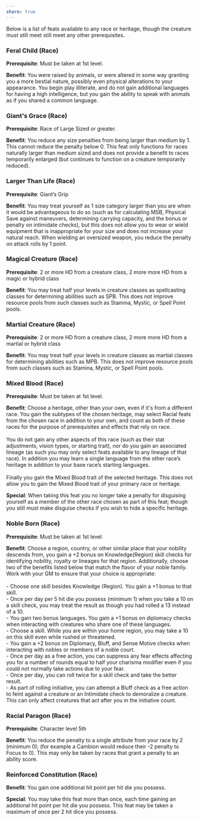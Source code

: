 ```yaml
---
share: true
---
```

Below is a list of feats available to any race or heritage, though the creature must still meet still meet any other prerequisites.

<h3><span><p dir="auto">Feral Child (Race)</p></span></h3><p><span><p dir="auto"><b>Prerequisite</b>:    Must be taken at 1st level.<br></p></span></p><p><span><p dir="auto"><b>Benefit</b>:    You were raised by animals, or were altered in some way granting you a more bestial nature, possibly even physical alterations to your appearance. You begin play illiterate, and do not gain additional languages for having a high intelligence, but you gain the ability to speak with animals as if you shared a common language.<br></p></span></p><h3><span><p dir="auto">Giant's Grace (Race)</p></span></h3><p><span><p dir="auto"><b>Prerequisite</b>:     Race of Large Sized or greater.<br></p></span></p><p><span><p dir="auto"><b>Benefit</b>:    You reduce any size penalties from being larger than medium by 1. This cannot reduce the penalty below 0. This feat only functions for races naturally larger than medium sized and does not provide a benefit to races temporarily enlarged (but continues to function on a creature temporarily reduced).<br></p></span></p><h3><span><p dir="auto">Larger Than Life (Race)</p></span></h3><p><span><p dir="auto"><b>Prerequisite</b>:    Giant’s Grip<br></p></span></p><p><span><p dir="auto"><b>Benefit</b>:    You may treat yourself as 1 size category larger than you are when it would be advantageous to do so (such as for calculating MSB, Physical Save against maneuvers, determining carrying capacity, and the bonus or penalty on intimidate checks), but this does not allow you to wear or wield equipment that is inappropriate for your size and does not increase your natural reach. When wielding an oversized weapon, you reduce the penalty on attack rolls by 1 point.<br></p></span></p><h3><span><p dir="auto">Magical Creature (Race)</p></span></h3><p><span><p dir="auto"><b>Prerequisite</b>:    2 or more HD from a creature class, 2 more more HD from a magic or hybrid class<br></p></span></p><p><span><p dir="auto"><b>Benefit</b>:    You may treat half your levels in creature classes as spellcasting classes for determining abilities such as SPB. This does not improve resource pools from such classes such as Stamina, Mystic, or Spell Point pools.<br></p></span></p><h3><span><p dir="auto">Martial Creature (Race)</p></span></h3><p><span><p dir="auto"><b>Prerequisite</b>:    2 or more HD from a creature class, 2 more more HD from a martial or hybrid class<br></p></span></p><p><span><p dir="auto"><b>Benefit</b>:    You may treat half your levels in creature classes as martial classes for determining abilities such as MPB. This does not improve resource pools from such classes such as Stamina, Mystic, or Spell Point pools.<br></p></span></p><h3><span><p dir="auto">Mixed Blood (Race)</p></span></h3><p><span><p dir="auto"><b>Prerequisite</b>:    Must be taken at 1st level.<br></p></span></p><p><span><p dir="auto"><b>Benefit</b>:    Choose a heritage, other than your own, even if it's from a different race. You gain the subtypes of the chosen heritage, may select Racial feats from the chosen race in addition to your own, and count as both of these races for the purpose of prerequisites and effects that rely on race.<br><br>You do not gain any other aspects of this race (such as their stat adjustments, vision types, or starting trait), nor do you gain an associated lineage (as such you may only select feats available to any lineage of that race). In addition you may learn a single language from the other race’s heritage in addition to your base race’s starting languages.<br><br>Finally you gain the Mixed Blood trait of the selected heritage. This does not allow you to gain the Mixed Blood trait of your primary race or heritage.<br></p></span></p><p><span><p dir="auto"><b>Special</b>:    When taking this feat you no longer take a penalty for disguising yourself as a member of the other race chosen as part of this feat; though you still must make disguise checks if you wish to hide a specific heritage.<br></p></span></p><h3><span><p dir="auto">Noble Born (Race)</p></span></h3><p><span><p dir="auto"><b>Prerequisite</b>:    Must be taken at 1st level.<br></p></span></p><p><span><p dir="auto"><b>Benefit</b>:    Choose a region, country, or other similar place that your nobility descends from, you gain a +2 bonus on Knowledge(Region) skill checks for identifying nobility, royalty or lineages for that region. Additionally, choose two of the benefits listed below that match the flavor of your noble family. Work with your GM to ensure that your choice is appropriate:<br><br>- Choose one skill besides Knowledge (Region). You gain a +1 bonus to that skill.<br>- Once per day per 5 hit die you possess (minimum 1) when you take a 10 on a skill check, you may treat the result as though you had rolled a 13 instead of a 10.<br>- You gain two bonus languages. You gain a +1 bonus on diplomacy checks when interacting with creatures who share one of these languages.<br>- Choose a skill. While you are within your home region, you may take a 10 on this skill even while rushed or threatened.<br>- You gain a +2 bonus on Diplomacy, Bluff, and Sense Motive checks when interacting with nobles or members of a noble court.<br>- Once per day as a free action, you can suppress any fear effects affecting you for a number of rounds equal to half your charisma modifier even if you could not normally take actions due to your fear.<br>- Once per day, you can roll twice for a skill check and take the better result.<br>- As part of rolling initiative, you can attempt a Bluff check as a free action to feint against a creature or an Intimidate check to demoralize a creature. This can only affect creatures that act after you in the initiative count.<br></p></span></p><h3><span><p dir="auto">Racial Paragon (Race)</p></span></h3><p><span><p dir="auto"><b>Prerequisite</b>:    Character level 5th<br></p></span></p><p><span><p dir="auto"><b>Benefit</b>:    You reduce the penalty to a single attribute from your race by 2 (minimum 0); (for example a Cambion would reduce their -2 penalty to Focus to 0). This may only be taken by races that grant a penalty to an ability score.<br></p></span></p><h3><span><p dir="auto">Reinforced Constitution (Race)</p></span></h3><p><span><p dir="auto"><b>Benefit</b>:    You gain one additional hit point per hit die you possess.<br></p></span></p><p><span><p dir="auto"><b>Special</b>:    You may take this feat more than once, each time gaining an additional hit point per hit die you possess. This feat may be taken a maximum of once per 2 hit dice you possess.<br></p></span></p>